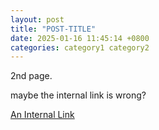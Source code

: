```yaml
---
layout: post
title: "POST-TITLE"
date: 2025-01-16 11:45:14 +0800
categories: category1 category2
---
```


2nd page. 

maybe the internal link is wrong?

[An Internal Link](/URL-PATH)